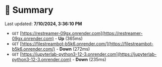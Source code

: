 # 📖 Summary
Last updated: **7/10/2024, 3:36:10 PM**

- `GET` [https://restreamer-09gx.onrender.com](https://restreamer-09gx.onrender.com) - **Up** (365ms)
- `GET` [https://filestreambot-b5k6.onrender.com/](https://filestreambot-b5k6.onrender.com/) - **Down** (272ms)
- `GET` [https://jupyterlab-python3-12-3.onrender.com](https://jupyterlab-python3-12-3.onrender.com) - **Down** (235ms)

